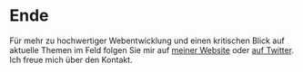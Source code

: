 # Ende

Für mehr zu hochwertiger Webentwicklung und einen kritischen Blick auf aktuelle Themen im Feld folgen Sie mir auf [meiner Website](https://meiert.com/) oder [auf Twitter](https://twitter.com/j9t). Ich freue mich über den Kontakt.